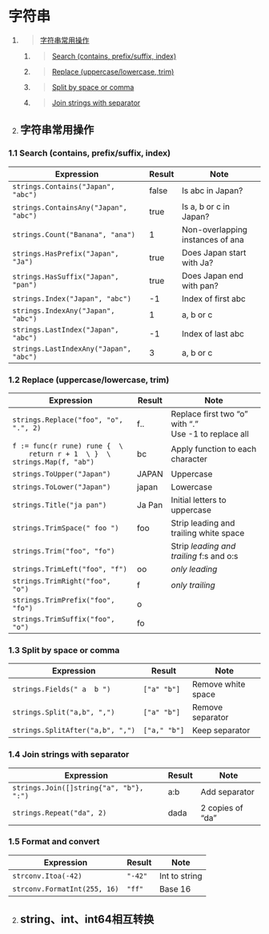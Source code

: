 # 字符串

1. > [字符串常用操作](craftdocs://open?blockId=99583473-570F-4B9F-B822-C72411DD2DE0&spaceId=650c2b8b-9755-d6cc-4b6f-6e8738fcd089)
    1. > [Search (contains, prefix/suffix, index)](craftdocs://open?blockId=B1B3E911-C49F-4D3C-AB0A-EC6F364581ED&spaceId=650c2b8b-9755-d6cc-4b6f-6e8738fcd089)
    2. > [Replace (uppercase/lowercase, trim)](craftdocs://open?blockId=0A6BE58B-A25A-4EFC-BE36-61B843B9CD9D&spaceId=650c2b8b-9755-d6cc-4b6f-6e8738fcd089)
    3. > [Split by space or comma](craftdocs://open?blockId=64E9B141-B9B1-4D5E-AC98-C1F91A6256E8&spaceId=650c2b8b-9755-d6cc-4b6f-6e8738fcd089)
    4. > [Join strings with separator](craftdocs://open?blockId=133A5F70-C1EC-4BF8-B8AD-8C69719B61CA&spaceId=650c2b8b-9755-d6cc-4b6f-6e8738fcd089)
1. ## 字符串常用操作

### 1.1 Search (contains, prefix/suffix, index)

| **Expression**                         | **Result** | **Note**                         |
| -------------------------------------- | ---------- | -------------------------------- |
| `strings.Contains("Japan", "abc")`     | false      | Is abc in Japan?                 |
| `strings.ContainsAny("Japan", "abc")`  | true       | Is a, b or c in Japan?           |
| `strings.Count("Banana", "ana")`       | 1          | Non-overlapping instances of ana |
| `strings.HasPrefix("Japan", "Ja")`     | true       | Does Japan start with Ja?        |
| `strings.HasSuffix("Japan", "pan")`    | true       | Does Japan end with pan?         |
| `strings.Index("Japan", "abc")`        | \-1        | Index of first abc               |
| `strings.IndexAny("Japan", "abc")`     | 1          | a, b or c                        |
| `strings.LastIndex("Japan", "abc")`    | \-1        | Index of last abc                |
| `strings.LastIndexAny("Japan", "abc")` | 3          | a, b or c                        |

### 1.2 Replace (uppercase/lowercase, trim)

| **Expression**                                                              | **Result** | **Note**                                             |
| --------------------------------------------------------------------------- | ---------- | ---------------------------------------------------- |
| `strings.Replace("foo", "o", ".", 2)`                                       | f..        | Replace first two “o” with “.” Use -1 to replace all |
| `f := func(r rune) rune {  \     return r + 1  \ }  \ strings.Map(f, "ab")` | bc         | Apply function to each character                     |
| `strings.ToUpper("Japan")`                                                  | JAPAN      | Uppercase                                            |
| `strings.ToLower("Japan")`                                                  | japan      | Lowercase                                            |
| `strings.Title("ja pan")`                                                   | Ja Pan     | Initial letters to uppercase                         |
| `strings.TrimSpace(" foo ")`                                                | foo        | Strip leading and trailing white space               |
| `strings.Trim("foo", "fo")`                                                 |            | Strip *leading and trailing* f:s and o:s             |
| `strings.TrimLeft("foo", "f")`                                              | oo         | *only leading*                                       |
| `strings.TrimRight("foo", "o")`                                             | f          | *only trailing*                                      |
| `strings.TrimPrefix("foo", "fo")`                                           | o          |                                                      |
| `strings.TrimSuffix("foo", "o")`                                            | fo         |                                                      |

### 1.3 Split by space or comma

| **Expression**                   | **Result**   | **Note**           |
| -------------------------------- | ------------ | ------------------ |
| `strings.Fields(" a  b ")`       | `["a" "b"]`  | Remove white space |
| `strings.Split("a,b", ",")`      | `["a" "b"]`  | Remove separator   |
| `strings.SplitAfter("a,b", ",")` | `["a," "b"]` | Keep separator     |

### 1.4 Join strings with separator

| **Expression**                          | **Result** | **Note**         |
| --------------------------------------- | ---------- | ---------------- |
| `strings.Join([]string{"a", "b"}, ":")` | a:b        | Add separator    |
| `strings.Repeat("da", 2)`               | dada       | 2 copies of “da” |

### 1.5 Format and convert

| **Expression**               | **Result** | **Note**      |
| ---------------------------- | ---------- | ------------- |
| `strconv.Itoa(-42)`          | `"-42"`    | Int to string |
| `strconv.FormatInt(255, 16)` | `"ff"`     | Base 16       |

2. ## string、int、int64相互转换

